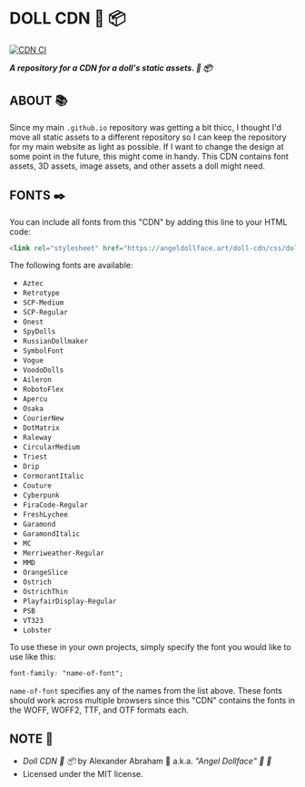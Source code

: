 # DOLL CDN :dolls: :package:

[![CDN CI](https://github.com/angeldollface/doll-cdn/actions/workflows/main.yml/badge.svg)](https://github.com/angeldollface/doll-cdn/actions/workflows/main.yml)

***A repository for a CDN for a doll's static assets. :dolls: :package:***

## ABOUT :books:

Since my main `.github.io` repository was getting a bit thicc, I thought I'd move all static assets to a different repository so I can keep the repository for my main website as light as possible. If I want to change the design at some point in the future, this might come in handy. This CDN contains font assets, 3D assets, image assets, and other assets a doll might need.

## FONTS :black_nib:

You can include all fonts from this "CDN" by adding this line to your HTML code:

```HTML
<link rel="stylesheet" href="https://angeldollface.art/doll-cdn/css/dollfonts.css" type="text/css"/>
```

The following fonts are available:

- `Aztec`
- `Retrotype`
- `SCP-Medium`
- `SCP-Regular`
- `Onest`
- `SpyDolls`
- `RussianDollmaker`
- `SymbolFont`
- `Vogue`
- `VoodoDolls`
- `Aileron`
- `RobotoFlex`
- `Apercu`
- `Osaka`
- `CourierNew`
- `DotMatrix`
- `Raleway`
- `CircularMedium`
- `Triest`
- `Drip`
- `CormorantItalic`
- `Couture`
- `Cyberpunk`
- `FiraCode-Regular`
- `FreshLychee`
- `Garamond`
- `GaramondItalic`
- `MC`
- `Merriweather-Regular`
- `MMD`
- `OrangeSlice`
- `Ostrich`
- `OstrichThin`
- `PlayfairDisplay-Regular`
- `PSB`
- `VT323`
- `Lobster`

To use these in your own projects, simply specify the font you would like to use like this:

```CSS
font-family: "name-of-font";
```

`name-of-font` specifies any of the names from the list above. These fonts should work across multiple browsers since this "CDN" contains the fonts in the WOFF, WOFF2, TTF, and OTF formats each.

## NOTE :scroll:

- *Doll CDN :dolls: :package:* by Alexander Abraham :black_heart: a.k.a. *"Angel Dollface" :dolls: :ribbon:*
- Licensed under the MIT license.

